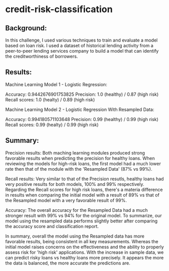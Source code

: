 # credit-risk-classification

## Background:

In this challenge, I used various techniques to train and evaluate a model based on loan risk. I used a dataset of historical lending activity from a peer-to-peer lending services company to build a model that can identify the creditworthiness of borrowers.

## Results:

Machine Learning Model 1 - Logistic Regression:

Accuracy: 0.9442676901753825
Precision: 1.0 (healthy) / 0.87 (high risk)
Recall scores: 1.0 (healty) / 0.89 (high risk)

Machine Learning Model 2 - Logistic Regression With Resampled Data:

Accuracy: 0.994180571103648
Precision: 0.99 (healthy) / 0.99 (high risk)
Recall scores: 0.99 (healty) / 0.99 (high risk)

## Summary:

Precision results: Both maching learning modules produced strong favorable results when predicting the precision for healthy loans.  When reviewing the models for high-risk loans, the first model had a much lower rate then that of the module with the 'Resampled Data' (87% vs 99%).

Recall results:  Very similar to that of the Precision resutls, healthy loans had very positive results for both models, 100% and 99% respectively.  Regarding the Recall scores for high risk loans, there's a materia difference in results when comparing the initial model with a result of 89% vs that of the Resampled model with a very favorable result of 99%. 

Accuracy:  The overall accuracy for the Resampled Data had a much stronger result with 99% vs 94% for the original model.
To summarize, our model using the resampled data performs slightly better after comparing the accuracy score and classification report.

In summary, overall the model using the Resampled data has more favorable results, being consistent in all key measurements.  Whereas the initial model raises concerns on the effectiveness and the ability to properly assess risk for 'high risk' applications.  With the increase in sample data, we can predict risky loans vs healthy loans more precisely.  It appears the more the data is balanced, the more accurate the predictions are.
